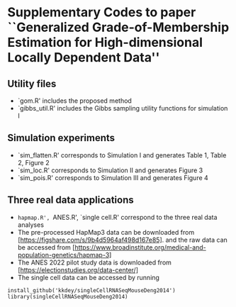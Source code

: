 # Supplementary Codes to paper ``Generalized Grade-of-Membership Estimation for High-dimensional Locally Dependent Data''

## Utility files
- `gom.R' includes the proposed method 
- `gibbs_util.R' includes the Gibbs sampling utility functions for simulation I

## Simulation experiments
- `sim_flatten.R' corresponds to Simulation I and generates Table 1, Table 2, Figure 2
- `sim_loc.R' corresponds to Simulation II and generates Figure 3
- `sim_pois.R' corresponds to Simulation III and generates Figure 4


## Three real data applications
- `hapmap.R', `ANES.R', `single cell.R' correspond to the three real data analyses
- The pre-processed HapMap3 data can be downloaded from [https://figshare.com/s/9b4d5964af498d167e85]. and the raw data can be accessed from [https://www.broadinstitute.org/medical-and-population-genetics/hapmap-3]
- The ANES 2022 pilot study data is downloaded from [https://electionstudies.org/data-center/]
- The single cell data can be accessed by running
```
install_github('kkdey/singleCellRNASeqMouseDeng2014') 
library(singleCellRNASeqMouseDeng2014)
```
